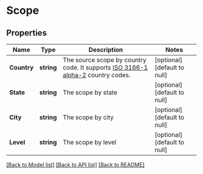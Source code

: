 # Scope

## Properties
Name | Type | Description | Notes
------------ | ------------- | ------------- | -------------
**Country** | **string** | The source scope by country code. It supports [ISO 3166-1 alpha-2](https://en.wikipedia.org/wiki/ISO_3166-1_alpha-2) country codes. | [optional] [default to null]
**State** | **string** | The scope by state | [optional] [default to null]
**City** | **string** | The scope by city | [optional] [default to null]
**Level** | **string** | The scope by level | [optional] [default to null]

[[Back to Model list]](../README.md#documentation-for-models) [[Back to API list]](../README.md#documentation-for-api-endpoints) [[Back to README]](../README.md)


